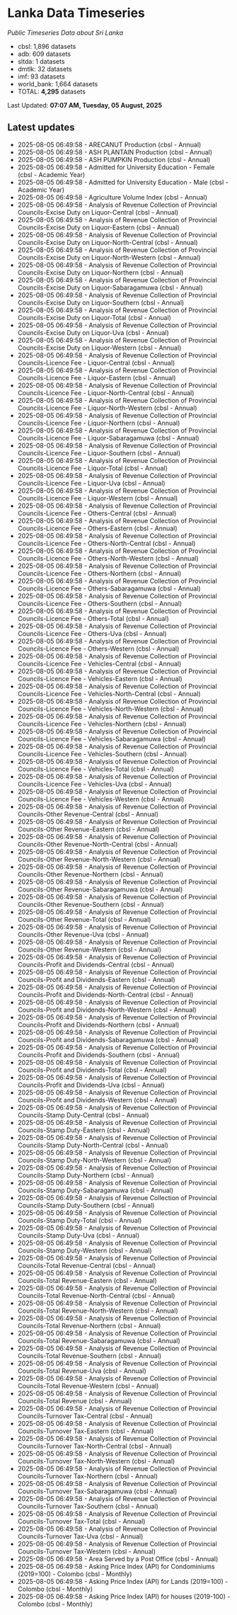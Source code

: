 # Lanka Data Timeseries
*Public Timeseries Data about Sri Lanka*

* cbsl: 1,896 datasets
* adb: 609 datasets
* sltda: 1 datasets
* dmtlk: 32 datasets
* imf: 93 datasets
* world_bank: 1,664 datasets
* TOTAL: **4,295** datasets

Last Updated: **07:07 AM, Tuesday, 05 August, 2025**

## Latest updates

* 2025-08-05 06:49:58 - ARECANUT Production (cbsl - Annual)
* 2025-08-05 06:49:58 - ASH PLANTAIN Production (cbsl - Annual)
* 2025-08-05 06:49:58 - ASH PUMPKIN Production (cbsl - Annual)
* 2025-08-05 06:49:58 - Admitted for University Education - Female (cbsl - Academic Year)
* 2025-08-05 06:49:58 - Admitted for University Education - Male (cbsl - Academic Year)
* 2025-08-05 06:49:58 - Agriculture Volume Index (cbsl - Annual)
* 2025-08-05 06:49:58 - Analysis of Revenue Collection of Provincial Councils-Excise Duty on Liquor-Central (cbsl - Annual)
* 2025-08-05 06:49:58 - Analysis of Revenue Collection of Provincial Councils-Excise Duty on Liquor-Eastern (cbsl - Annual)
* 2025-08-05 06:49:58 - Analysis of Revenue Collection of Provincial Councils-Excise Duty on Liquor-North-Central (cbsl - Annual)
* 2025-08-05 06:49:58 - Analysis of Revenue Collection of Provincial Councils-Excise Duty on Liquor-North-Western (cbsl - Annual)
* 2025-08-05 06:49:58 - Analysis of Revenue Collection of Provincial Councils-Excise Duty on Liquor-Northern (cbsl - Annual)
* 2025-08-05 06:49:58 - Analysis of Revenue Collection of Provincial Councils-Excise Duty on Liquor-Sabaragamuwa (cbsl - Annual)
* 2025-08-05 06:49:58 - Analysis of Revenue Collection of Provincial Councils-Excise Duty on Liquor-Southern (cbsl - Annual)
* 2025-08-05 06:49:58 - Analysis of Revenue Collection of Provincial Councils-Excise Duty on Liquor-Total (cbsl - Annual)
* 2025-08-05 06:49:58 - Analysis of Revenue Collection of Provincial Councils-Excise Duty on Liquor-Uva (cbsl - Annual)
* 2025-08-05 06:49:58 - Analysis of Revenue Collection of Provincial Councils-Excise Duty on Liquor-Western (cbsl - Annual)
* 2025-08-05 06:49:58 - Analysis of Revenue Collection of Provincial Councils-Licence Fee - Liquor-Central (cbsl - Annual)
* 2025-08-05 06:49:58 - Analysis of Revenue Collection of Provincial Councils-Licence Fee - Liquor-Eastern (cbsl - Annual)
* 2025-08-05 06:49:58 - Analysis of Revenue Collection of Provincial Councils-Licence Fee - Liquor-North-Central (cbsl - Annual)
* 2025-08-05 06:49:58 - Analysis of Revenue Collection of Provincial Councils-Licence Fee - Liquor-North-Western (cbsl - Annual)
* 2025-08-05 06:49:58 - Analysis of Revenue Collection of Provincial Councils-Licence Fee - Liquor-Northern (cbsl - Annual)
* 2025-08-05 06:49:58 - Analysis of Revenue Collection of Provincial Councils-Licence Fee - Liquor-Sabaragamuwa (cbsl - Annual)
* 2025-08-05 06:49:58 - Analysis of Revenue Collection of Provincial Councils-Licence Fee - Liquor-Southern (cbsl - Annual)
* 2025-08-05 06:49:58 - Analysis of Revenue Collection of Provincial Councils-Licence Fee - Liquor-Total (cbsl - Annual)
* 2025-08-05 06:49:58 - Analysis of Revenue Collection of Provincial Councils-Licence Fee - Liquor-Uva (cbsl - Annual)
* 2025-08-05 06:49:58 - Analysis of Revenue Collection of Provincial Councils-Licence Fee - Liquor-Western (cbsl - Annual)
* 2025-08-05 06:49:58 - Analysis of Revenue Collection of Provincial Councils-Licence Fee - Others-Central (cbsl - Annual)
* 2025-08-05 06:49:58 - Analysis of Revenue Collection of Provincial Councils-Licence Fee - Others-Eastern (cbsl - Annual)
* 2025-08-05 06:49:58 - Analysis of Revenue Collection of Provincial Councils-Licence Fee - Others-North-Central (cbsl - Annual)
* 2025-08-05 06:49:58 - Analysis of Revenue Collection of Provincial Councils-Licence Fee - Others-North-Western (cbsl - Annual)
* 2025-08-05 06:49:58 - Analysis of Revenue Collection of Provincial Councils-Licence Fee - Others-Northern (cbsl - Annual)
* 2025-08-05 06:49:58 - Analysis of Revenue Collection of Provincial Councils-Licence Fee - Others-Sabaragamuwa (cbsl - Annual)
* 2025-08-05 06:49:58 - Analysis of Revenue Collection of Provincial Councils-Licence Fee - Others-Southern (cbsl - Annual)
* 2025-08-05 06:49:58 - Analysis of Revenue Collection of Provincial Councils-Licence Fee - Others-Total (cbsl - Annual)
* 2025-08-05 06:49:58 - Analysis of Revenue Collection of Provincial Councils-Licence Fee - Others-Uva (cbsl - Annual)
* 2025-08-05 06:49:58 - Analysis of Revenue Collection of Provincial Councils-Licence Fee - Others-Western (cbsl - Annual)
* 2025-08-05 06:49:58 - Analysis of Revenue Collection of Provincial Councils-Licence Fee - Vehicles-Central (cbsl - Annual)
* 2025-08-05 06:49:58 - Analysis of Revenue Collection of Provincial Councils-Licence Fee - Vehicles-Eastern (cbsl - Annual)
* 2025-08-05 06:49:58 - Analysis of Revenue Collection of Provincial Councils-Licence Fee - Vehicles-North-Central (cbsl - Annual)
* 2025-08-05 06:49:58 - Analysis of Revenue Collection of Provincial Councils-Licence Fee - Vehicles-North-Western (cbsl - Annual)
* 2025-08-05 06:49:58 - Analysis of Revenue Collection of Provincial Councils-Licence Fee - Vehicles-Northern (cbsl - Annual)
* 2025-08-05 06:49:58 - Analysis of Revenue Collection of Provincial Councils-Licence Fee - Vehicles-Sabaragamuwa (cbsl - Annual)
* 2025-08-05 06:49:58 - Analysis of Revenue Collection of Provincial Councils-Licence Fee - Vehicles-Southern (cbsl - Annual)
* 2025-08-05 06:49:58 - Analysis of Revenue Collection of Provincial Councils-Licence Fee - Vehicles-Total (cbsl - Annual)
* 2025-08-05 06:49:58 - Analysis of Revenue Collection of Provincial Councils-Licence Fee - Vehicles-Uva (cbsl - Annual)
* 2025-08-05 06:49:58 - Analysis of Revenue Collection of Provincial Councils-Licence Fee - Vehicles-Western (cbsl - Annual)
* 2025-08-05 06:49:58 - Analysis of Revenue Collection of Provincial Councils-Other Revenue-Central (cbsl - Annual)
* 2025-08-05 06:49:58 - Analysis of Revenue Collection of Provincial Councils-Other Revenue-Eastern (cbsl - Annual)
* 2025-08-05 06:49:58 - Analysis of Revenue Collection of Provincial Councils-Other Revenue-North-Central (cbsl - Annual)
* 2025-08-05 06:49:58 - Analysis of Revenue Collection of Provincial Councils-Other Revenue-North-Western (cbsl - Annual)
* 2025-08-05 06:49:58 - Analysis of Revenue Collection of Provincial Councils-Other Revenue-Northern (cbsl - Annual)
* 2025-08-05 06:49:58 - Analysis of Revenue Collection of Provincial Councils-Other Revenue-Sabaragamuwa (cbsl - Annual)
* 2025-08-05 06:49:58 - Analysis of Revenue Collection of Provincial Councils-Other Revenue-Southern (cbsl - Annual)
* 2025-08-05 06:49:58 - Analysis of Revenue Collection of Provincial Councils-Other Revenue-Total (cbsl - Annual)
* 2025-08-05 06:49:58 - Analysis of Revenue Collection of Provincial Councils-Other Revenue-Uva (cbsl - Annual)
* 2025-08-05 06:49:58 - Analysis of Revenue Collection of Provincial Councils-Other Revenue-Western (cbsl - Annual)
* 2025-08-05 06:49:58 - Analysis of Revenue Collection of Provincial Councils-Profit and Dividends-Central (cbsl - Annual)
* 2025-08-05 06:49:58 - Analysis of Revenue Collection of Provincial Councils-Profit and Dividends-Eastern (cbsl - Annual)
* 2025-08-05 06:49:58 - Analysis of Revenue Collection of Provincial Councils-Profit and Dividends-North-Central (cbsl - Annual)
* 2025-08-05 06:49:58 - Analysis of Revenue Collection of Provincial Councils-Profit and Dividends-North-Western (cbsl - Annual)
* 2025-08-05 06:49:58 - Analysis of Revenue Collection of Provincial Councils-Profit and Dividends-Northern (cbsl - Annual)
* 2025-08-05 06:49:58 - Analysis of Revenue Collection of Provincial Councils-Profit and Dividends-Sabaragamuwa (cbsl - Annual)
* 2025-08-05 06:49:58 - Analysis of Revenue Collection of Provincial Councils-Profit and Dividends-Southern (cbsl - Annual)
* 2025-08-05 06:49:58 - Analysis of Revenue Collection of Provincial Councils-Profit and Dividends-Total (cbsl - Annual)
* 2025-08-05 06:49:58 - Analysis of Revenue Collection of Provincial Councils-Profit and Dividends-Uva (cbsl - Annual)
* 2025-08-05 06:49:58 - Analysis of Revenue Collection of Provincial Councils-Profit and Dividends-Western (cbsl - Annual)
* 2025-08-05 06:49:58 - Analysis of Revenue Collection of Provincial Councils-Stamp Duty-Central (cbsl - Annual)
* 2025-08-05 06:49:58 - Analysis of Revenue Collection of Provincial Councils-Stamp Duty-Eastern (cbsl - Annual)
* 2025-08-05 06:49:58 - Analysis of Revenue Collection of Provincial Councils-Stamp Duty-North-Central (cbsl - Annual)
* 2025-08-05 06:49:58 - Analysis of Revenue Collection of Provincial Councils-Stamp Duty-North-Western (cbsl - Annual)
* 2025-08-05 06:49:58 - Analysis of Revenue Collection of Provincial Councils-Stamp Duty-Northern (cbsl - Annual)
* 2025-08-05 06:49:58 - Analysis of Revenue Collection of Provincial Councils-Stamp Duty-Sabaragamuwa (cbsl - Annual)
* 2025-08-05 06:49:58 - Analysis of Revenue Collection of Provincial Councils-Stamp Duty-Southern (cbsl - Annual)
* 2025-08-05 06:49:58 - Analysis of Revenue Collection of Provincial Councils-Stamp Duty-Total (cbsl - Annual)
* 2025-08-05 06:49:58 - Analysis of Revenue Collection of Provincial Councils-Stamp Duty-Uva (cbsl - Annual)
* 2025-08-05 06:49:58 - Analysis of Revenue Collection of Provincial Councils-Stamp Duty-Western (cbsl - Annual)
* 2025-08-05 06:49:58 - Analysis of Revenue Collection of Provincial Councils-Total Revenue-Central (cbsl - Annual)
* 2025-08-05 06:49:58 - Analysis of Revenue Collection of Provincial Councils-Total Revenue-Eastern (cbsl - Annual)
* 2025-08-05 06:49:58 - Analysis of Revenue Collection of Provincial Councils-Total Revenue-North-Central (cbsl - Annual)
* 2025-08-05 06:49:58 - Analysis of Revenue Collection of Provincial Councils-Total Revenue-North-Western (cbsl - Annual)
* 2025-08-05 06:49:58 - Analysis of Revenue Collection of Provincial Councils-Total Revenue-Northern (cbsl - Annual)
* 2025-08-05 06:49:58 - Analysis of Revenue Collection of Provincial Councils-Total Revenue-Sabaragamuwa (cbsl - Annual)
* 2025-08-05 06:49:58 - Analysis of Revenue Collection of Provincial Councils-Total Revenue-Southern (cbsl - Annual)
* 2025-08-05 06:49:58 - Analysis of Revenue Collection of Provincial Councils-Total Revenue-Uva (cbsl - Annual)
* 2025-08-05 06:49:58 - Analysis of Revenue Collection of Provincial Councils-Total Revenue-Western (cbsl - Annual)
* 2025-08-05 06:49:58 - Analysis of Revenue Collection of Provincial Councils-Total Revenue (cbsl - Annual)
* 2025-08-05 06:49:58 - Analysis of Revenue Collection of Provincial Councils-Turnover Tax-Central (cbsl - Annual)
* 2025-08-05 06:49:58 - Analysis of Revenue Collection of Provincial Councils-Turnover Tax-Eastern (cbsl - Annual)
* 2025-08-05 06:49:58 - Analysis of Revenue Collection of Provincial Councils-Turnover Tax-North-Central (cbsl - Annual)
* 2025-08-05 06:49:58 - Analysis of Revenue Collection of Provincial Councils-Turnover Tax-North-Western (cbsl - Annual)
* 2025-08-05 06:49:58 - Analysis of Revenue Collection of Provincial Councils-Turnover Tax-Northern (cbsl - Annual)
* 2025-08-05 06:49:58 - Analysis of Revenue Collection of Provincial Councils-Turnover Tax-Sabaragamuwa (cbsl - Annual)
* 2025-08-05 06:49:58 - Analysis of Revenue Collection of Provincial Councils-Turnover Tax-Southern (cbsl - Annual)
* 2025-08-05 06:49:58 - Analysis of Revenue Collection of Provincial Councils-Turnover Tax-Total (cbsl - Annual)
* 2025-08-05 06:49:58 - Analysis of Revenue Collection of Provincial Councils-Turnover Tax-Uva (cbsl - Annual)
* 2025-08-05 06:49:58 - Analysis of Revenue Collection of Provincial Councils-Turnover Tax-Western (cbsl - Annual)
* 2025-08-05 06:49:58 - Area Served by a Post Office (cbsl - Annual)
* 2025-08-05 06:49:58 - Asking Price Index (API) for Condominiums (2019=100) - Colombo (cbsl - Monthly)
* 2025-08-05 06:49:58 - Asking Price Index (API) for Lands (2019=100) - Colombo (cbsl - Monthly)
* 2025-08-05 06:49:58 - Asking Price Index (API) for houses (2019-100) - Colombo (cbsl - Monthly)
